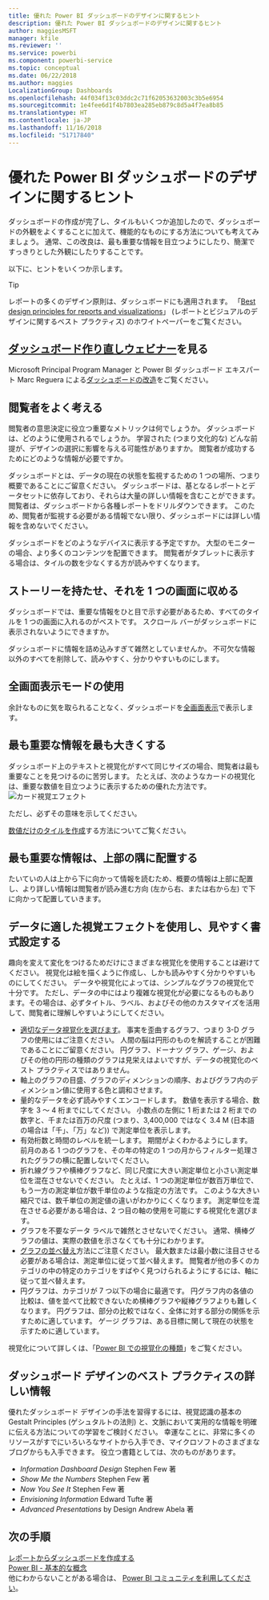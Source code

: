 ```yaml
---
title: 優れた Power BI ダッシュボードのデザインに関するヒント
description: 優れた Power BI ダッシュボードのデザインに関するヒント
author: maggiesMSFT
manager: kfile
ms.reviewer: ''
ms.service: powerbi
ms.component: powerbi-service
ms.topic: conceptual
ms.date: 06/22/2018
ms.author: maggies
LocalizationGroup: Dashboards
ms.openlocfilehash: 44f034f13c03ddc2c71f62053632003c3b5e6954
ms.sourcegitcommit: 1e4fee6d1f4b7803ea285eb879c8d5a4f7ea8b85
ms.translationtype: HT
ms.contentlocale: ja-JP
ms.lasthandoff: 11/16/2018
ms.locfileid: "51717840"
---
```

# <a name="tips-for-designing-a-great-power-bi-dashboard"></a>優れた Power BI ダッシュボードのデザインに関するヒント
ダッシュボードの作成が完了し、タイルもいくつか追加したので、ダッシュボードの外観をよくすることに加えて、機能的なものにする方法についても考えてみましょう。 通常、この改良は、最も重要な情報を目立つようにしたり、簡潔ですっきりとした外観にしたりすることです。

以下に、ヒントをいくつか示します。

> [!TIP]
> レポートの多くのデザイン原則は、ダッシュボードにも適用されます。  「[Best design principles for reports and visualizations](visuals/power-bi-visualization-best-practices.md)」 (レポートとビジュアルのデザインに関するベスト プラクティス) のホワイトペーパーをご覧ください。
>
>

## <a name="watch-the-dashboard-makeover-webinarhttpsinfomicrosoftcomco-powerbi-wbnr-fy16-05may-12-dashboard-makeover-registrationhtml"></a>[ダッシュボード作り直しウェビナー](https://info.microsoft.com/CO-PowerBI-WBNR-FY16-05May-12-Dashboard-Makeover-Registration.html)を見る
Microsoft Principal Program Manager と Power BI ダッシュボード エキスパート Marc Reguera による[ダッシュボードの改造](https://info.microsoft.com/CO-PowerBI-WBNR-FY16-05May-12-Dashboard-Makeover-Registration.html)をご覧ください。

## <a name="consider-your-audience"></a>閲覧者をよく考える
閲覧者の意思決定に役立つ重要なメトリックは何でしょうか。 ダッシュボードは、どのように使用されるでしょうか。 学習された (つまり文化的な) どんな前提が、デザインの選択に影響を与える可能性がありますか。 閲覧者が成功するためにどのような情報が必要ですか。

ダッシュボードとは、データの現在の状態を監視するための 1 つの場所、つまり概要であることにご留意ください。 ダッシュボードは、基となるレポートとデータセットに依存しており、それらは大量の詳しい情報を含むことができます。 閲覧者は、ダッシュボードから各種レポートをドリルダウンできます。 このため、閲覧者が監視する必要がある情報でない限り、ダッシュボードには詳しい情報を含めないでください。

ダッシュボードをどのようなデバイスに表示する予定ですか。 大型のモニターの場合、より多くのコンテンツを配置できます。 閲覧者がタブレットに表示する場合は、タイルの数を少なくする方が読みやすくなります。

## <a name="tell-a-story-and-keep-it-to-one-screen"></a>ストーリーを持たせ、それを 1 つの画面に収める
ダッシュボードでは、重要な情報をひと目で示す必要があるため、すべてのタイルを 1 つの画面に入れるのがベストです。 スクロール バーがダッシュボードに表示されないようにできますか。

ダッシュボードに情報を詰め込みすぎて雑然としていませんか。  不可欠な情報以外のすべてを削除して、読みやすく、分かりやすいものにします。

## <a name="make-use-of-full-screen-mode"></a>全画面表示モードの使用
余計なものに気を取られることなく、ダッシュボードを[全画面表示](consumer/end-user-focus.md)で表示します。

## <a name="make-the-most-important-information-biggest"></a>最も重要な情報を最も大きくする
ダッシュボード上のテキストと視覚化がすべて同じサイズの場合、閲覧者は最も重要なことを見つけるのに苦労します。 たとえば、次のようなカードの視覚化は、重要な数値を目立つように表示するための優れた方法です。  
![カード視覚エフェクト](media/service-dashboards-design-tips/pbi_card.png)

ただし、必ずその意味を示してください。  

[数値だけのタイルを作成](visuals/power-bi-visualization-card.md)する方法についてご覧ください。

## <a name="put-the-most-important-information-in-the-upper-corner"></a>最も重要な情報は、上部の隅に配置する
たいていの人は上から下に向かって情報を読むため、概要の情報は上部に配置し、より詳しい情報は閲覧者が読み進む方向 (左から右、または右から左) で下に向かって配置していきます。

## <a name="use-the-right-visualization-for-the-data-and-format-it-for-easy-reading"></a>データに適した視覚エフェクトを使用し、見やすく書式設定する
趣向を変えて変化をつけるためだけにさまざまな視覚化を使用することは避けてください。  視覚化は絵を描くように作成し、しかも読みやすく分かりやすいものにしてください。  データや視覚化によっては、シンプルなグラフの視覚化で十分です。 ただし、データの中にはより複雑な視覚化が必要になるものもあります。その場合は、必ずタイトル、ラベル、およびその他のカスタマイズを活用して、閲覧者に理解しやすいようにしてください。  

* [適切なデータ視覚化を選びます](https://www.youtube.com/watch?v=-tdkUYrzrio)。 事実を歪曲するグラフ、つまり 3-D グラフの使用にはご注意ください。 人間の脳は円形のものを解読することが困難であることにご留意ください。 円グラフ、ドーナツ グラフ、ゲージ、およびその他の円形の種類のグラフは見栄えはよいですが、データの視覚化のベスト プラクティスではありません。
* 軸上のグラフの目盛、グラフのディメンションの順序、およびグラフ内のディメンション値に使用する色と調和させます。
* 量的なデータを必ず読みやすくエンコードします。 数値を表示する場合、数字を 3 ～ 4 桁までにしてください。 小数点の左側に 1 桁または 2 桁までの数字と、千または百万の尺度 (つまり、3,400,000 ではなく 3.4 M (日本語の場合は「千」、「万」など)) で測定単位を表示します。
* 有効桁数と時間のレベルを統一します。 期間がよくわかるようにします。  前月のある 1 つのグラフを、その年の特定の 1 つの月からフィルター処理されたグラフの横に配置しないでください。
* 折れ線グラフや横棒グラフなど、同じ尺度に大きい測定単位と小さい測定単位を混在させないでください。  たとえば、1 つの測定単位が数百万単位で、もう一方の測定単位が数千単位のような指定の方法です。  このような大きい縮尺では、数千単位の測定値の違いがわかりにくくなります。  測定単位を混在させる必要がある場合は、2 つ目の軸の使用を可能にする視覚化を選びます。
* グラフを不要なデータ ラベルで雑然とさせないでください。 通常、横棒グラフの値は、実際の数値を示さなくても十分にわかります。
* [グラフの並べ替え](consumer/end-user-change-sort.md)方法にご注意ください。  最大数または最小数に注目させる必要がある場合は、測定単位に従って並べ替えます。  閲覧者が他の多くのカテゴリの中の特定のカテゴリをすばやく見つけられるようにするには、軸に従って並べ替えます。  
* 円グラフは、カテゴリが 7 つ以下の場合に最適です。 円グラフ内の各値の比較は、値を並べて比較できないため横棒グラフや縦棒グラフよりも難しくなります。 円グラフは、部分の比較ではなく、全体に対する部分の関係を示すために適しています。 ゲージ グラフは、ある目標に関して現在の状態を示すために適しています。

視覚化について詳しくは、「[Power BI での視覚化の種類](visuals/power-bi-visualization-types-for-reports-and-q-and-a.md)」をご覧ください。  

## <a name="learning-more-about-best-practice-dashboard-design"></a>ダッシュボード デザインのベスト プラクティスの詳しい情報
優れたダッシュボード デザインの手法を習得するには、視覚認識の基本の Gestalt Principles (ゲシュタルトの法則) と、文脈において実用的な情報を明確に伝える方法についての学習をご検討ください。 幸運なことに、非常に多くのリソースがすでにいろいろなサイトから入手でき、マイクロソフトのさまざまなブログからも入手できます。 役立つ書籍としては、次のものがあります。

* *Information Dashboard Design* Stephen Few 著  
* *Show Me the Numbers* Stephen Few 著  
* *Now You See It* Stephen Few 著  
* *Envisioning Information* Edward Tufte 著  
* *Advanced Presentations* by Design Andrew Abela 著   

## <a name="next-steps"></a>次の手順
[レポートからダッシュボードを作成する](service-dashboard-create.md)  
[Power BI - 基本的な概念](consumer/end-user-basic-concepts.md)  
他にわからないことがある場合は、 [Power BI コミュニティを利用してください](http://community.powerbi.com/)。
